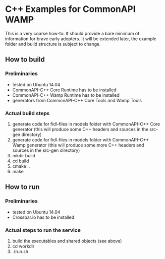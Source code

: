 # C++ Examples for CommonAPI WAMP

This is a very coarse how-to. It should provide a bare minimum of information for brave early adopters.
It will be extended later, the example folder and build structure is subject to change.

## How to build

### Preliminaries

- tested on Ubuntu 14.04
- CommonAPI-C++ Core Runtime has to be installed
- CommonAPI-C++ Wamp Runtime has to be installed
- generators from CommonAPI-C++ Core Tools and Wamp Tools

### Actual build steps

1. generate code for fidl-files in models folder with CommonAPI-C++ Core generator (this will produce some C++ headers and sources in the src-gen directory)
2. generate code for fidl-files in models folder with CommonAPI-C++ Wamp generator (this will produce some more C++ headers and sources in the src-gen directory)
3. mkdir build
4. cd build
5. cmake ..
6. make


## How to run

### Preliminaries

- tested on Ubuntu 14.04
- Crossbar.io has to be installed

### Actual steps to run the service

1. build the executables and shared objects (see above)
2. cd workdir
3. ./run.sh

